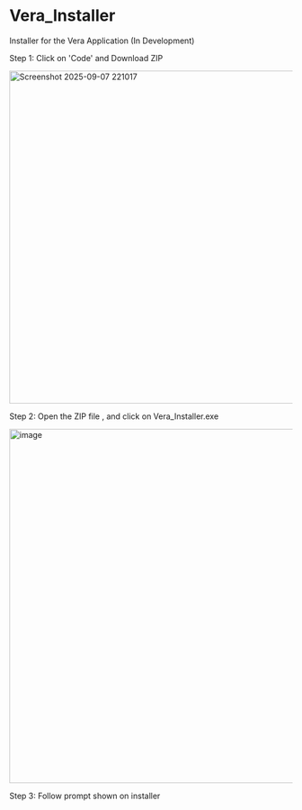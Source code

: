 # Vera_Installer
Installer for the Vera Application (In Development)

Step 1: Click on 'Code' and Download ZIP

<img width="1244" height="591" alt="Screenshot 2025-09-07 221017" src="https://github.com/user-attachments/assets/8e3d798f-7153-4ba7-a263-4fa9a8e33742" />


Step 2: Open the ZIP file , and click on Vera_Installer.exe

<img width="1623" height="629" alt="image" src="https://github.com/user-attachments/assets/dd23187b-1dd2-48b1-8648-389e02edba12" />


Step 3: Follow prompt shown on installer


